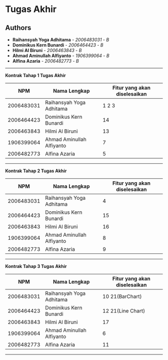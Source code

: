 # Tugas Akhir
## Authors
* **Raihansyah Yoga Adhitama** - *2006483031* - *B*
* **Dominikus Kern Bunardi** - *2006464423* - *B*
* **Hilmi Al Biruni** - *2006463843* - *B*
* **Ahmad Aminullah Alfiyanto** - *1906399064* - *B*
* **Alfina Azaria** - *2006482773* - *B*

---
**Kontrak Tahap 1 Tugas Akhir**

| NPM | Nama Lengkap | Fitur yang akan diselesaikan  |
| ----------| --- | ---------- | 
| 2006483031 | Raihansyah Yoga Adhitama | 1 2 3 |
| 2006464423 | Dominikus Kern Bunardi  | 14 |
| 2006463843| Hilmi Al Biruni | 13 |
| 1906399064 | Ahmad Aminullah Alfiyanto | 7 |
| 2006482773 | Alfina Azaria | 5 |

---
**Kontrak Tahap 2 Tugas Akhir**

| NPM | Nama Lengkap | Fitur yang akan diselesaikan  |
| ----------| --- | ---------- | 
| 2006483031 | Raihansyah Yoga Adhitama | 4 |
| 2006464423 | Dominikus Kern Bunardi  | 15 |
| 2006463843| Hilmi Al Biruni | 16 |
| 1906399064 | Ahmad Aminullah Alfiyanto | 8 |
| 2006482773 | Alfina Azaria | 9 |

---
**Kontrak Tahap 3 Tugas Akhir**

| NPM | Nama Lengkap | Fitur yang akan diselesaikan  |
| ----------| --- | ---------- | 
| 2006483031 | Raihansyah Yoga Adhitama | 10 21(BarChart) |
| 2006464423 | Dominikus Kern Bunardi  | 12 21(Line Chart)|
| 2006463843| Hilmi Al Biruni | 17 |
| 1906399064 | Ahmad Aminullah Alfiyanto | 6 |
| 2006482773 | Alfina Azaria | 11 |
---
